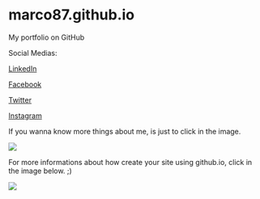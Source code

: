# marco87.github.io
My portfolio on GitHub

Social Medias:

<a href="https://www.linkedin.com/in/marco-alencastro/" target="_blank">LinkedIn</a>

<a href="https://www.facebook.com/marco.alencastro1" target="_blank">Facebook</a>

<a href="https://twitter.com/MarcoAlen87" target="_blank">Twitter</a>

<a href="https://www.instagram.com/marco.alencastro/" target="_blank">Instagram</a>

If you wanna know more things about me, is just to click in the image.

<a href="https://marco87.github.io" target="_blank"><img src="https://www.jonathan-petitcolas.com/img/posts/github-pages/github-pages.png"></a>



For more informations about how create your site using github.io, click in the image below. ;)

<a href="https://pages.github.com/" target="_blank"><img src="https://i.ytimg.com/vi/2MsN8gpT6jY/maxresdefault.jpg"></a>

